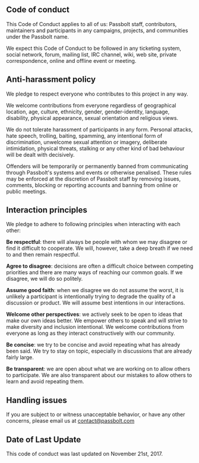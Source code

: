 ## Code of conduct

This Code of Conduct applies to all of us: Passbolt staff, contributors, maintainers and participants in any campaigns, projects, and communities under the Passbolt name.

We expect this Code of Conduct to be followed in any ticketing system, social network, forum, mailing list, IRC channel, wiki, web site, private correspondence, online and offline event or meeting.

## Anti-harassment policy

We pledge to respect everyone who contributes to this project in any way.

We welcome contributions from everyone regardless of geographical location, age, culture, ethnicity, gender, gender-identity, language, disability, physical appearance, sexual orientation and religious views.

We do not tolerate harassment of participants in any form. Personal attacks, hate speech, trolling, baiting, spamming, any intentional form of discrimination, unwelcome sexual attention or imagery, deliberate intimidation, physical threats, stalking or any other kind of bad behaviour will be dealt with decisively.

Offenders will be temporarily or permanently banned from communicating through Passbolt's systems and events or otherwise penalised. These rules may be enforced at the discretion of Passbolt staff by removing issues, comments, blocking or reporting accounts and banning from online or public meetings. 

## Interaction principles

We pledge to adhere to following principles when interacting with each other:

**Be respectful**: there will always be people with whom we may disagree or find it difficult to cooperate. We will, however, take a deep breath if we need to and then remain respectful.


**Agree to disagree**: decisions are often a difficult choice between competing priorities and there are many ways of reaching our common goals. If we disagree, we will do so politely.


**Assume good faith**: when we disagree we do not assume the worst, it is unlikely a participant is intentionally trying to degrade the quality of a discussion or product. We will assume best intentions in our interactions.


**Welcome other perspectives**: we actively seek to be open to ideas that make our own ideas better. We empower others to speak and will strive to make diversity and inclusion intentional. We welcome contributions from everyone as long as they interact constructively with our community.


**Be concise**: we try to be concise and avoid repeating what has already been said. We try to stay on topic, especially in discussions that are already fairly large.


**Be transparent**: we are open about what we are working on to allow others to participate. We are also transparent about our mistakes to allow others to
learn and avoid repeating them.

## Handling issues

If you are subject to or witness unacceptable behavior, or have any other concerns, please email us at <a href="mailto:contact@passbolt.com">contact@passbolt.com</a>


## Date of Last Update

This code of conduct was last updated on November 21st, 2017.
